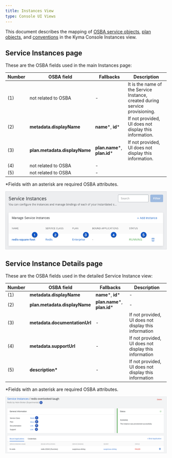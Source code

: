 ```yaml
---
title: Instances View
type: Console UI Views
---
```


This document describes the mapping of [OSBA service objects](https://github.com/openservicebrokerapi/servicebroker/blob/v2.13/spec.md#service-objects), [plan objects](https://github.com/openservicebrokerapi/servicebroker/blob/v2.13/spec.md#plan-object), and [conventions](https://github.com/openservicebrokerapi/servicebroker/blob/v2.13/profile.md#service-metadata) in the Kyma Console Instances view.

## Service Instances page

These are the OSBA fields used in the main Instances page:

| Number | OSBA field                | Fallbacks            | Description                                                                  |
| ------ | ------------------------- | -------------------- | ---------------------------------------------------------------------------- |
| (1)    | not related to OSBA       | -                    | It is the name of the Service Instance, created during service provisioning. |
| (2)    | **metadata.displayName**      | **name***, **id***           | If not provided, UI does not display this information.                       |
| (3)    | **plan.metadata.displayName** | **plan.name***, **plan.id***| If not provided, UI does not display this information.                       |
| (4)    | not related to OSBA       | -                    |                                                                              |
| (5)    | not related to OSBA       | -   | |                                                                             |


\*Fields with an asterisk are required OSBA attributes.

![alt text](./assets/instances.png 'Service Instances')

## Service Instance Details page

These are the OSBA fields used in the detailed Service Instance view:

| Number | OSBA field                | Fallbacks            | Description                                           |
| ------ | ------------------------- | -------------------- | ----------------------------------------------------- |
| (1)    | **metadata.displayName**      | **name***, **id***           | -                                                     |
| (2)    | **plan.metadata.displayName** | **plan.name***, **plan.id*** | -                                                     |
| (3)    | **metadata.documentationUrl** | -                    | If not provided, UI does not display this information |
| (4)    | **metadata.supportUrl**       | -                    | If not provided, UI does not display this information |
| (5)    | **description\***             | -                    | If not provided, UI does not display this information |

\*Fields with an asterisk are required OSBA attributes.

![alt text](./assets/instances-details.png 'Service Instance Details')
